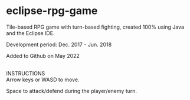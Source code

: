 # eclipse-rpg-game

Tile-based RPG game with turn-based fighting, created 100% using Java and the Eclipse IDE.

Development period: Dec. 2017 - Jun. 2018

Added to Github on May 2022

<br/>
INSTRUCTIONS
<br/>
Arrow keys or WASD to move.

Space to attack/defend during the player/enemy turn.
